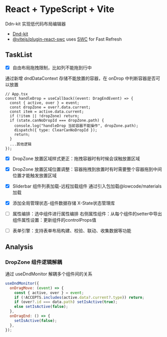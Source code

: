 # React + TypeScript + Vite

Ddn-kit 实现低代码布局编辑器

- [Dnd-kit](https://docs.dndkit.com/api-documentation/droppable/usedroppable)
- [@vitejs/plugin-react-swc](https://github.com/vitejs/vite-plugin-react-swc) uses [SWC](https://swc.rs/) for Fast Refresh

## TaskList

- [x] 自由布局拖拽限制，比如列不能拖到行中

通过新增 dndDataContext 存储不能放置的容器，在 onDrop 中判断容器是否可以放置

```tsx
// App.tsx
const handleDrop = useCallback((event: DragEndEvent) => {
  const { active, over } = event;
  const dropZone = over?.data.current;
  const item = active.data.current;
  if (!item || !dropZone) return;
  if (state.canNoDropId === dropZone.path) {
    console.log("handleDrop 当前容器不能操作", dropZone.path);
    dispatch({ type: ClearCanNoDropId });
    return;
  }
  ...其他逻辑
});

```

- [x] DropZone 放置区域样式更正：拖拽容器时有时候会误触放置区域

- [x] DropZone 放置区域位置调整：容器拖拽到放置时有时需要整个容器拖到中间位置才能触发放置区域

- [x] Sliderbar 组件列表加载-远程加载组件
通过引入包加载@lowcode/materials加载

- [x] 添加全局管理状态-组件数据存储
X-State状态管理库

- [ ] 属性编排：选中组件进行属性编排
右侧属性组件：从每个组件的setter中导出
组件属性设置：更新组件的controlProps值

- [ ] 表单引擎：支持表单布局构建、校验、联动、收集数据等功能

## Analysis

### DropZone 组件逻辑解耦

通过 useDndMonitor 解耦多个组件间的关系

```js
useDndMonitor({
  onDragMove: (event) => {
    const { active, over } = event;
    if (!ACCEPTS.includes(active.data?.current?.type)) return;
    if (over?.id === data.path) setIsActive(true);
    else setIsActive(false);
  },
  onDragEnd: () => {
    setIsActive(false);
  },
});
```
